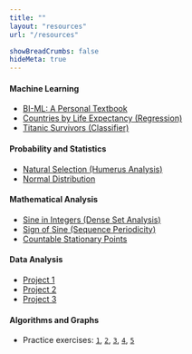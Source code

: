 ```yaml
---
title: ""
layout: "resources"
url: "/resources"

showBreadCrumbs: false
hideMeta: true
---
```


#### Machine Learning
* [BI-ML: A Personal Textbook](/host/ml/textbook/ml-textbook.pdf)
* [Countries by Life Expectancy (Regression)](/host/ml/projects/life_expectancy.html)
* [Titanic Survivors (Classifier)](/host/ml/projects/titanic.html)

#### Probability and Statistics
* [Natural Selection (Humerus Analysis)](/host/pst/analysis.html)
* [Normal Distribution](/host/pst/norm.html)

#### Mathematical Analysis
* [Sine in Integers (Dense Set Analysis)](/host/ma/sin-everywhere-dense/dense-sin.pdf)
* [Sign of Sine (Sequence Periodicity)](/host/ma/sgn-sin-int-periodicity/sgn-sin.pdf)
* [Countable Stationary Points](/host/ma/inf-saddles/inf-saddles.pdf)

#### Data Analysis
* [Project 1](/host/viz/01/index.html)
* [Project 2](/host/viz/02/index.html)
* [Project 3](/host/viz/03/index.html)

#### Algorithms and Graphs
* Practice exercises:
[`1`](/host/ag/ag01.pdf),
[`2`](/host/ag/ag02.pdf),
[`3`](/host/ag/ag03.pdf),
[`4`](/host/ag/ag04.pdf),
[`5`](/host/ag/ag05.pdf)